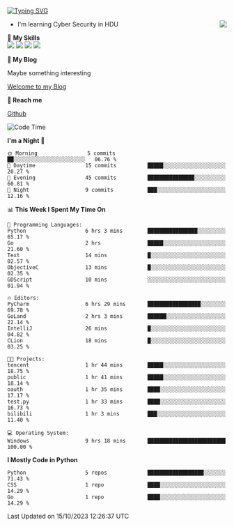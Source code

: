 [![Typing SVG](https://readme-typing-svg.herokuapp.com?font=Fira+Code&pause=1000&random=false&width=450&height=60&lines=Hello+%F0%9F%91%8B%F0%9F%8F%BB;I'm+JBNRZ)](https://git.io/typing-svg)

<a href="#">
  <img align="right" src="https://github-readme-stats.vercel.app/api?username=JBNRZ&show_icons=true&bg_color=15,f2f7fd,E0EAFC" />
</a>

- I'm learning Cyber Security in HDU

🌟 **My Skills**  
![](https://img.shields.io/badge/-Python-3e74a2?style=flat-square&logo=Python&logoColor=fff)
![](https://img.shields.io/badge/-Docker-2496ED?style=flat-square&logo=Docker&logoColor=fff)
![](https://img.shields.io/badge/-Linux-000000?style=flat-square&logo=Linux&logoColor=fff)
![](https://img.shields.io/badge/-MySQL-4479A1?style=flat-square&logo=MySQL&logoColor=fff)

 **🌱 My Blog**

Maybe something interesting

[Welcome to my Blog](https://jbnrz.com.cn/)

 **💬 Reach me** 

[Github](https://github.com/JBNRZ)


<!--START_SECTION:waka-->
![Code Time](http://img.shields.io/badge/Code%20Time-11%20hrs%2054%20mins-blue)

**I'm a Night 🦉** 

```text
🌞 Morning                5 commits           ██░░░░░░░░░░░░░░░░░░░░░░░   06.76 % 
🌆 Daytime                15 commits          █████░░░░░░░░░░░░░░░░░░░░   20.27 % 
🌃 Evening                45 commits          ███████████████░░░░░░░░░░   60.81 % 
🌙 Night                  9 commits           ███░░░░░░░░░░░░░░░░░░░░░░   12.16 % 
```


📊 **This Week I Spent My Time On** 

```text
💬 Programming Languages: 
Python                   6 hrs 3 mins        ████████████████░░░░░░░░░   65.17 % 
Go                       2 hrs               █████░░░░░░░░░░░░░░░░░░░░   21.60 % 
Text                     14 mins             █░░░░░░░░░░░░░░░░░░░░░░░░   02.57 % 
ObjectiveC               13 mins             █░░░░░░░░░░░░░░░░░░░░░░░░   02.35 % 
GDScript                 10 mins             ░░░░░░░░░░░░░░░░░░░░░░░░░   01.94 % 

🔥 Editors: 
PyCharm                  6 hrs 29 mins       █████████████████░░░░░░░░   69.78 % 
GoLand                   2 hrs 3 mins        ██████░░░░░░░░░░░░░░░░░░░   22.14 % 
IntelliJ                 26 mins             █░░░░░░░░░░░░░░░░░░░░░░░░   04.82 % 
CLion                    18 mins             █░░░░░░░░░░░░░░░░░░░░░░░░   03.25 % 

🐱‍💻 Projects: 
tencent                  1 hr 44 mins        █████░░░░░░░░░░░░░░░░░░░░   18.75 % 
public                   1 hr 41 mins        █████░░░░░░░░░░░░░░░░░░░░   18.14 % 
oauth                    1 hr 35 mins        ████░░░░░░░░░░░░░░░░░░░░░   17.17 % 
test.py                  1 hr 33 mins        ████░░░░░░░░░░░░░░░░░░░░░   16.73 % 
bilibili                 1 hr 3 mins         ███░░░░░░░░░░░░░░░░░░░░░░   11.40 % 

💻 Operating System: 
Windows                  9 hrs 18 mins       █████████████████████████   100.00 % 
```

**I Mostly Code in Python** 

```text
Python                   5 repos             ██████████████████░░░░░░░   71.43 % 
CSS                      1 repo              ████░░░░░░░░░░░░░░░░░░░░░   14.29 % 
Go                       1 repo              ████░░░░░░░░░░░░░░░░░░░░░   14.29 % 
```




 Last Updated on 15/10/2023 12:26:37 UTC
<!--END_SECTION:waka-->
